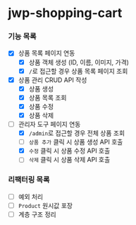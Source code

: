 # jwp-shopping-cart

### 기능 목록

- [x] 상품 목록 페이지 연동
    - [x] 상품 객체 생성 (ID, 이름, 이미지, 가격)
    - [x] `/`로 접근할 경우 상품 목록 페이지 조회

- [x] 상품 관리 CRUD API 작성
    - [x] 상품 생성
    - [x] 상품 목록 조회
    - [x] 상품 수정
    - [x] 상품 삭제

- [ ] 관리자 도구 페이지 연동
    - [x] `/admin`로 접근할 경우 전체 상품 조회
    - [ ] `상품 추가` 클릭 시 상품 생성 API 호출
    - [x] `수정` 클릭 시 상품 수정 API 호출
    - [ ] `삭제` 클릭 시 상품 삭제 API 호출

### 리팩터링 목록

- [ ] 예외 처리
- [ ] `Product` 원시값 포장
- [ ] 계층 구조 정리